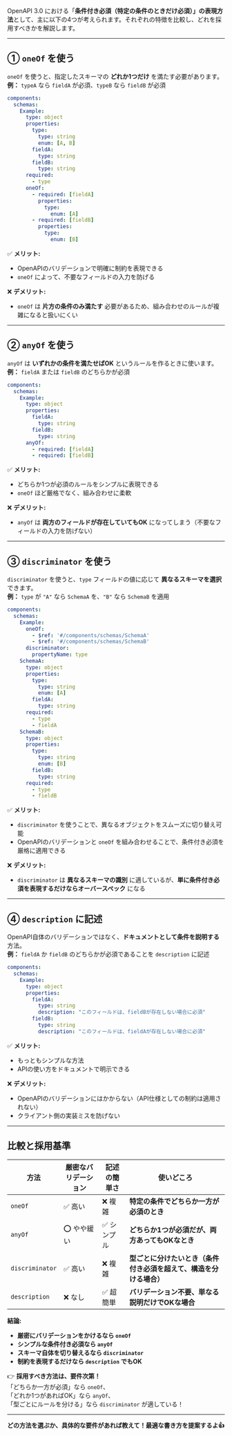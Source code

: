 OpenAPI 3.0 における「**条件付き必須（特定の条件のときだけ必須）」の表現方法**として、主に以下の4つが考えられます。それぞれの特徴を比較し、どれを採用すべきかを解説します。  

---

## **① `oneOf` を使う**
`oneOf` を使うと、指定したスキーマの **どれか1つだけ** を満たす必要があります。  
**例：** `typeA` なら `fieldA` が必須、`typeB` なら `fieldB` が必須  

```yaml
components:
  schemas:
    Example:
      type: object
      properties:
        type:
          type: string
          enum: [A, B]
        fieldA:
          type: string
        fieldB:
          type: string
      required:
        - type
      oneOf:
        - required: [fieldA]
          properties:
            type:
              enum: [A]
        - required: [fieldB]
          properties:
            type:
              enum: [B]
```

✅ **メリット:**  
- OpenAPIのバリデーションで明確に制約を表現できる  
- `oneOf` によって、不要なフィールドの入力を防げる  

❌ **デメリット:**  
- `oneOf` は **片方の条件のみ満たす** 必要があるため、組み合わせのルールが複雑になると扱いにくい  

---

## **② `anyOf` を使う**
`anyOf` は **いずれかの条件を満たせばOK** というルールを作るときに使います。  
**例：** `fieldA` または `fieldB` のどちらかが必須  

```yaml
components:
  schemas:
    Example:
      type: object
      properties:
        fieldA:
          type: string
        fieldB:
          type: string
      anyOf:
        - required: [fieldA]
        - required: [fieldB]
```

✅ **メリット:**  
- どちらか1つが必須のルールをシンプルに表現できる  
- `oneOf` ほど厳格でなく、組み合わせに柔軟  

❌ **デメリット:**  
- `anyOf` は **両方のフィールドが存在していてもOK** になってしまう（不要なフィールドの入力を防げない）  

---

## **③ `discriminator` を使う**
`discriminator` を使うと、`type` フィールドの値に応じて **異なるスキーマを選択** できます。  
**例：** `type` が `"A"` なら `SchemaA` を、`"B"` なら `SchemaB` を適用  

```yaml
components:
  schemas:
    Example:
      oneOf:
        - $ref: '#/components/schemas/SchemaA'
        - $ref: '#/components/schemas/SchemaB'
      discriminator:
        propertyName: type
    SchemaA:
      type: object
      properties:
        type:
          type: string
          enum: [A]
        fieldA:
          type: string
      required:
        - type
        - fieldA
    SchemaB:
      type: object
      properties:
        type:
          type: string
          enum: [B]
        fieldB:
          type: string
      required:
        - type
        - fieldB
```

✅ **メリット:**  
- `discriminator` を使うことで、異なるオブジェクトをスムーズに切り替え可能  
- OpenAPIのバリデーションと `oneOf` を組み合わせることで、条件付き必須を厳格に適用できる  

❌ **デメリット:**  
- `discriminator` は **異なるスキーマの識別** に適しているが、**単に条件付き必須を表現するだけならオーバースペック** になる  

---

## **④ `description` に記述**
OpenAPI自体のバリデーションではなく、**ドキュメントとして条件を説明する** 方法。  
**例：** `fieldA` か `fieldB` のどちらかが必須であることを `description` に記述  

```yaml
components:
  schemas:
    Example:
      type: object
      properties:
        fieldA:
          type: string
          description: "このフィールドは、fieldBが存在しない場合に必須"
        fieldB:
          type: string
          description: "このフィールドは、fieldAが存在しない場合に必須"
```

✅ **メリット:**  
- もっともシンプルな方法  
- APIの使い方をドキュメントで明示できる  

❌ **デメリット:**  
- OpenAPIのバリデーションにはかからない（API仕様としての制約は適用されない）  
- クライアント側の実装ミスを防げない  

---

## **比較と採用基準**
| 方法            | 厳密なバリデーション | 記述の簡単さ | 使いどころ                                                         |
| --------------- | -------------------- | ------------ | ------------------------------------------------------------------ |
| `oneOf`         | ✅ 高い               | ❌ 複雑       | **特定の条件でどちらか一方が必須のとき**                           |
| `anyOf`         | ⭕ やや緩い           | ✅ シンプル   | **どちらか1つが必須だが、両方あってもOKなとき**                    |
| `discriminator` | ✅ 高い               | ❌ 複雑       | **型ごとに分けたいとき（条件付き必須を超えて、構造を分ける場合）** |
| `description`   | ❌ なし               | ✅ 超簡単     | **バリデーション不要、単なる説明だけでOKな場合**                   |

**結論:**  
- **厳密にバリデーションをかけるなら `oneOf`**  
- **シンプルな条件付き必須なら `anyOf`**  
- **スキーマ自体を切り替えるなら `discriminator`**  
- **制約を表現するだけなら `description` でもOK**  

👉 **採用すべき方法は、要件次第！**  
「どちらか一方が必須」なら `oneOf`、  
「どれか1つがあればOK」なら `anyOf`、  
「型ごとにルールを分ける」なら `discriminator` が適している！  

---

**どの方法を選ぶか、具体的な要件があれば教えて！最適な書き方を提案するよ👍**